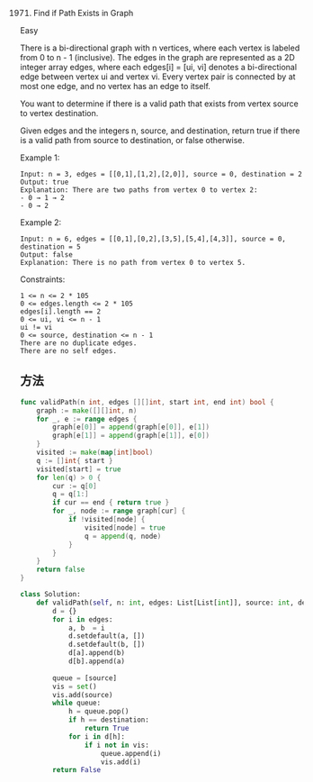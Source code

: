 1971. Find if Path Exists in Graph


Easy

There is a bi-directional graph with n vertices, where each vertex is labeled from 0 to n - 1 (inclusive). The edges in the graph are represented as a 2D integer array edges, where each edges[i] = [ui, vi] denotes a bi-directional edge between vertex ui and vertex vi. Every vertex pair is connected by at most one edge, and no vertex has an edge to itself.

You want to determine if there is a valid path that exists from vertex source to vertex destination.

Given edges and the integers n, source, and destination, return true if there is a valid path from source to destination, or false otherwise.

 

Example 1:

```
Input: n = 3, edges = [[0,1],[1,2],[2,0]], source = 0, destination = 2
Output: true
Explanation: There are two paths from vertex 0 to vertex 2:
- 0 → 1 → 2
- 0 → 2
```

Example 2:


```
Input: n = 6, edges = [[0,1],[0,2],[3,5],[5,4],[4,3]], source = 0, destination = 5
Output: false
Explanation: There is no path from vertex 0 to vertex 5.
```

Constraints:

```
1 <= n <= 2 * 105
0 <= edges.length <= 2 * 105
edges[i].length == 2
0 <= ui, vi <= n - 1
ui != vi
0 <= source, destination <= n - 1
There are no duplicate edges.
There are no self edges.
```

## 方法



```go
func validPath(n int, edges [][]int, start int, end int) bool {
    graph := make([][]int, n)
    for _, e := range edges {
        graph[e[0]] = append(graph[e[0]], e[1])
        graph[e[1]] = append(graph[e[1]], e[0])
    }
    visited := make(map[int]bool)
    q := []int{ start }
    visited[start] = true
    for len(q) > 0 {
        cur := q[0]
        q = q[1:]
        if cur == end { return true }
        for _, node := range graph[cur] {
            if !visited[node] {
                visited[node] = true
                q = append(q, node)
            }
        }
    }
    return false
}
```


```python
class Solution:
    def validPath(self, n: int, edges: List[List[int]], source: int, destination: int) -> bool:
        d = {}
        for i in edges:
            a, b  = i 
            d.setdefault(a, [])
            d.setdefault(b, [])
            d[a].append(b)
            d[b].append(a)
        
        queue = [source]
        vis = set()
        vis.add(source)
        while queue:
            h = queue.pop()
            if h == destination:
                return True
            for i in d[h]:
                if i not in vis:
                    queue.append(i)
                    vis.add(i)
        return False
```